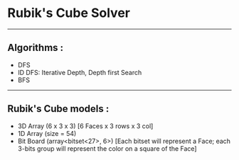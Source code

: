 # Rubik's Cube Solver

----
## Algorithms :
- DFS
- ID DFS: Iterative Depth, Depth first Search
- BFS

---
## Rubik's Cube models :
- 3D Array (6 x 3 x 3) [6 Faces x 3 rows x 3 col]
- 1D Array (size = 54)
- Bit Board (array<bitset<27>, 6>) [Each bitset will represent a Face; each 3-bits group will represent the color on a square of the Face]